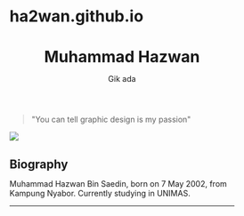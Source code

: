 # ha2wan.github.io
<html>
<head>
<style>
* {
  margin: 0px;
  padding: 0px;
  box-sizing: border-box;
}

body {
  font-family: Times, serif;
  color: white;
  background-color: black;
}

.container {
  max-width: 90rem;
  margin: 2rem auto;
  padding: 0px 2rem;
}

.header {
  padding: 2rem;
  margin: 1rem 0px;
  text-align: center;
}

header > .title {
  margin-bottom: 1rem;
}

.tribute {
  display: grid;
  grid-template-columns: 2fr 1fr;
  max-width: 78rem;
  margin: 0px auto;
  background: white;
  color: black;
  align-items: center;
  padding: 0px 0px 0px 1rem;
}

.tribute blockquote {
  text-align: center;
  font-size: 3rem;
}

.tribute img {
  max-width: 100%;
}

.bio {
  margin: 2rem auto;
  padding: 0px 0.5rem;
  max-width: 40rem;
}

.bio > h2 {
  margin-bottom: 1rem;
  font-size: 3rem;
  line-height: 1.2;
}
.bio > p {
  font-size: 1.2rem;
  line-height: 1.4;
}

.bio > hr {
  margin-top: 2rem;
}
	</style>
</head>
<header class="header">
  <h1 class="title">Muhammad Hazwan</h1>
  <p class="description">Gik ada </p>
</header>
<section class="tribute">
  <blockquote>
    "You can tell graphic design is my passion"
  </blockquote>
  <img src="ITS.png" />
</section>

<section class="bio">
  <h2>Biography</h2>
  <p>
    Muhammad Hazwan Bin Saedin, born on 7 May 2002, from Kampung Nyabor. Currently studying in UNIMAS.
  </p>
  <hr />
</section>
